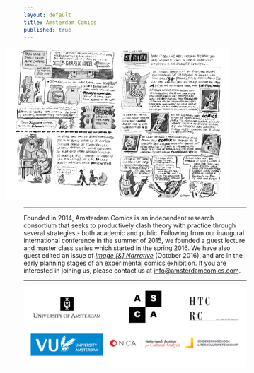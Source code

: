 ```yaml
---
layout: default
title: Amsterdam Comics
published: true
---
```


<img src="img/strips.png" alt="" style="width: 750px; margin-left: -40px;"/>

----

Founded in 2014, Amsterdam Comics is an independent research consortium that seeks to productively clash theory with practice through several strategies - both academic and public. Following from our inaugural international conference in the summer of 2015, we founded a guest lecture and master class series which started in the spring 2016. We have also guest edited an issue of _[Image [&] Narrative](http://www.imageandnarrative.be/index.php/imagenarrative/issue/view/79)_ (October 2016), and are in the early planning stages of an experimental comics exhibition. If you are interested in joining us, please contact us at info@amsterdamcomics.com.

----

<img src="img/logos_all.png" alt="" style="width: 42.5em;"/>
